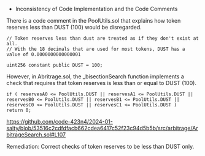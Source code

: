 - Inconsistency of Code Implementation and the Code Comments

There is a code comment in the PoolUtils.sol that explains how token reserves less than DUST (100) would be disregarded.

```
// Token reserves less than dust are treated as if they don't exist at all.
// With the 18 decimals that are used for most tokens, DUST has a value of 0.0000000000000001

uint256 constant public DUST = 100;
```

However, in Abritrage.sol, the _bisectionSearch function implements a check that requires that token reserves is less than or equal to DUST (100).

```
if ( reservesA0 <= PoolUtils.DUST || reservesA1 <= PoolUtils.DUST || reservesB0 <= PoolUtils.DUST || reservesB1 <= PoolUtils.DUST || reservesC0 <= PoolUtils.DUST || reservesC1 <= PoolUtils.DUST )
return 0;
```

https://github.com/code-423n4/2024-01-salty/blob/53516c2cdfdfacb662cdea6417c52f23c94d5b5b/src/arbitrage/ArbitrageSearch.sol#L107

Remediation:
Correct checks of token reserves to be less than DUST only.
